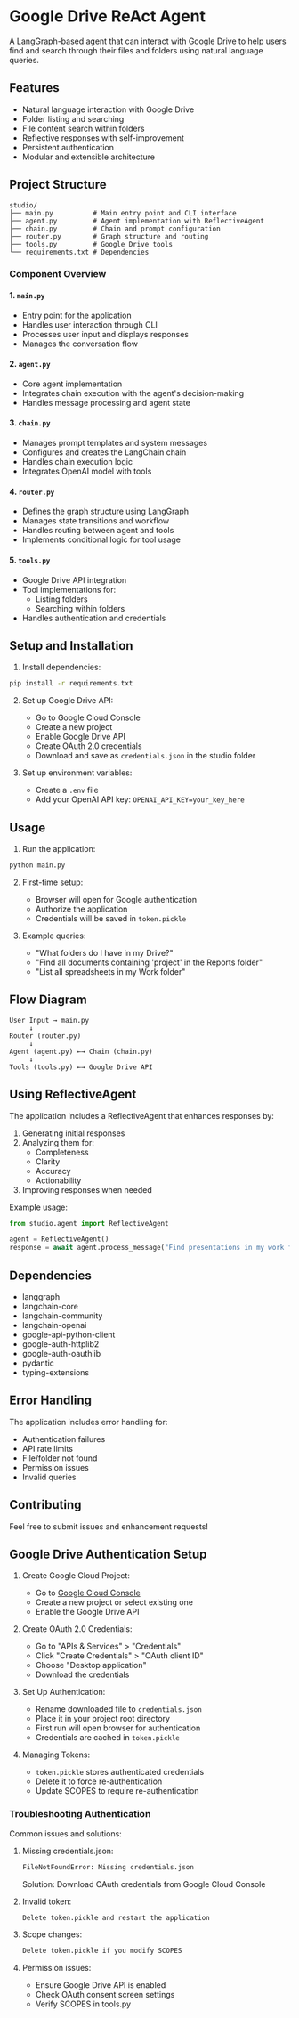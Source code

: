 # Google Drive ReAct Agent

A LangGraph-based agent that can interact with Google Drive to help users find and search through their files and folders using natural language queries.

## Features

- Natural language interaction with Google Drive
- Folder listing and searching
- File content search within folders
- Reflective responses with self-improvement
- Persistent authentication
- Modular and extensible architecture

## Project Structure

```
studio/
├── main.py          # Main entry point and CLI interface
├── agent.py         # Agent implementation with ReflectiveAgent
├── chain.py         # Chain and prompt configuration
├── router.py        # Graph structure and routing
├── tools.py         # Google Drive tools
└── requirements.txt # Dependencies
```

### Component Overview

#### 1. `main.py`
- Entry point for the application
- Handles user interaction through CLI
- Processes user input and displays responses
- Manages the conversation flow

#### 2. `agent.py`
- Core agent implementation
- Integrates chain execution with the agent's decision-making
- Handles message processing and agent state

#### 3. `chain.py`
- Manages prompt templates and system messages
- Configures and creates the LangChain chain
- Handles chain execution logic
- Integrates OpenAI model with tools

#### 4. `router.py`
- Defines the graph structure using LangGraph
- Manages state transitions and workflow
- Handles routing between agent and tools
- Implements conditional logic for tool usage

#### 5. `tools.py`
- Google Drive API integration
- Tool implementations for:
  - Listing folders
  - Searching within folders
- Handles authentication and credentials

## Setup and Installation

1. Install dependencies:
```bash
pip install -r requirements.txt
```

2. Set up Google Drive API:
   - Go to Google Cloud Console
   - Create a new project
   - Enable Google Drive API
   - Create OAuth 2.0 credentials
   - Download and save as `credentials.json` in the studio folder

3. Set up environment variables:
   - Create a `.env` file
   - Add your OpenAI API key: `OPENAI_API_KEY=your_key_here`

## Usage

1. Run the application:
```bash
python main.py
```

2. First-time setup:
   - Browser will open for Google authentication
   - Authorize the application
   - Credentials will be saved in `token.pickle`

3. Example queries:
   - "What folders do I have in my Drive?"
   - "Find all documents containing 'project' in the Reports folder"
   - "List all spreadsheets in my Work folder"

## Flow Diagram

```
User Input → main.py
     ↓
Router (router.py)
     ↓
Agent (agent.py) ←→ Chain (chain.py)
     ↓
Tools (tools.py) ←→ Google Drive API
```

## Using ReflectiveAgent

The application includes a ReflectiveAgent that enhances responses by:
1. Generating initial responses
2. Analyzing them for:
   - Completeness
   - Clarity
   - Accuracy
   - Actionability
3. Improving responses when needed

Example usage:
```python
from studio.agent import ReflectiveAgent

agent = ReflectiveAgent()
response = await agent.process_message("Find presentations in my work folder")
```

## Dependencies

- langgraph
- langchain-core
- langchain-community
- langchain-openai
- google-api-python-client
- google-auth-httplib2
- google-auth-oauthlib
- pydantic
- typing-extensions

## Error Handling

The application includes error handling for:
- Authentication failures
- API rate limits
- File/folder not found
- Permission issues
- Invalid queries

## Contributing

Feel free to submit issues and enhancement requests!

## Google Drive Authentication Setup

1. Create Google Cloud Project:
   - Go to [Google Cloud Console](https://console.cloud.google.com/)
   - Create a new project or select existing one
   - Enable the Google Drive API

2. Create OAuth 2.0 Credentials:
   - Go to "APIs & Services" > "Credentials"
   - Click "Create Credentials" > "OAuth client ID"
   - Choose "Desktop application"
   - Download the credentials

3. Set Up Authentication:
   - Rename downloaded file to `credentials.json`
   - Place it in your project root directory
   - First run will open browser for authentication
   - Credentials are cached in `token.pickle`

4. Managing Tokens:
   - `token.pickle` stores authenticated credentials
   - Delete it to force re-authentication
   - Update SCOPES to require re-authentication

### Troubleshooting Authentication

Common issues and solutions:

1. Missing credentials.json:
   ```bash
   FileNotFoundError: Missing credentials.json
   ```
   Solution: Download OAuth credentials from Google Cloud Console

2. Invalid token:
   ```bash
   Delete token.pickle and restart the application
   ```

3. Scope changes:
   ```bash
   Delete token.pickle if you modify SCOPES
   ```

4. Permission issues:
   - Ensure Google Drive API is enabled
   - Check OAuth consent screen settings
   - Verify SCOPES in tools.py 